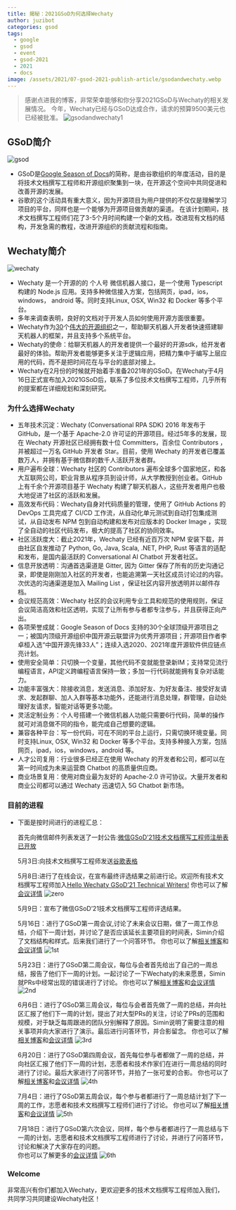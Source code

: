 ```yaml
---
title: 揭秘：2021GSoD为何选择Wechaty
author: juzibot
categories: gsod
tags:
  - google
  - gsod
  - event
  - gsod-2021
  - 2021
  - docs
image: /assets/2021/07-gsod-2021-publish-article/gsodandwechaty.webp
---
```


> 感谢点进我的博客，非常荣幸能够和你分享2021GSoD与Wechaty的相关发展情况。
  今年，Wechaty已经与GSoD达成合作，请求的预算9500美元也已经被批准。
 ![gsodandwechaty1](/assets/2021/07-gsod-2021-publish-article/gsodandwechaty1.webp)

## GSoD简介

![gsod](/assets/2021/07-gsod-2021-publish-article/gsod.webp)

- GSoD是[Google Season of Docs](https://developers.google.com/season-of-docs)的简称，是由谷歌组织的年度活动，目的是将技术文档撰写工程师和开源组织聚集到一块，在开源这个空间中共同促进和改善开源的发展。
- 谷歌的这个活动具有重大意义，因为开源项目为用户提供的不仅仅是理解学习项目的平台，同样也是一个能够为开源项目做贡献的渠道。
在该计划期间，技术文档撰写工程师们花了3-5个月时间构建一个新的文档，改进现有文档的结构，开发急需的教程，改进开源组织的贡献流程和指南。

## Wechaty简介

![wechaty](/assets/2021/07-gsod-2021-publish-article/wechaty.webp)

- Wechaty 是一个开源的的 个人号 微信机器人接口，是一个使用 Typescript 构建的 Node.js 应用。支持多种微信接入方案，包括网页，ipad，ios，windows， android 等。同时支持Linux, OSX, Win32 和 Docker 等多个平台。
- 多年来调查表明，良好的文档对于开发人员如何使用开源方面很重要。
- Wechaty作为[30](https://developers.google.com/season-of-docs/docs/participants)个[伟大的开源组织](https://developers.google.com/season-of-docs/docs/participants)之一，帮助聊天机器人开发者快速搭建聊天机器人的框架，并且支持多个系统平台。
- Wechaty的使命：给聊天机器人的开发者提供一个最好的开源sdk，给开发者最好的体验。帮助开发者能够更多关注于逻辑应用，把精力集中于编写上层应用的代码，而不是把时间花在与平台的底部对接上。
- Wechaty在2月份的时候就开始着手准备2021年的GSoD。在Wechaty于4月16日正式宣布加入2021GSoD后，联系了多位技术文档撰写工程师，几乎所有的提案都在详细规划和深刻研究。

### 为什么选择Wechaty

- 五年技术沉淀：Wechaty (Conversational RPA SDK) 2016 年发布于 GitHub，是一个基于 Apache-2.0 许可证的开源项目。经过5年多的发展，现在 Wechaty 开源社区已经拥有数十位 Committers，百余位 Contributors ，并被超过一万名 GitHub 开发者 Star。目前，使用 Wechaty 的开发者已覆盖数万人，并拥有基于微信群的数千人活跃开发者群。
- 用户遍布全球：Wechaty 社区的 Contributors 遍布全球多个国家地区，和各大互联网公司，职业背景从程序员到设计师，从大学教授到创业者。GitHub 上有千余个开源项目基于 Wechaty 构建了聊天机器人，这些开发者用户也极大地促进了社区的活跃和发展。
- 高效发布代码：Wechaty自身对代码质量的管理，使用了 GitHub Actions 的 DevOps 工具完成了 CI/CD 工作流，从自动化单元测试到自动打包集成测试，从自动发布 NPM 包到自动构建和发布对应版本的 Docker Image ，实现了全自动的社区代码发布，极大的提高了社区的协同效率。
- 社区活跃度大：截止2021年，Wechaty 已经有近百万次 NPM 安装下载，并由社区自发推动了 Python, Go, Java, Scala, .NET, PHP, Rust 等语言的适配和发布，是国内最活跃的 Conversational AI Chatbot 开发者社区。
- 信息开放透明：沟通首选渠道是 Gitter, 因为 Gitter 保存了所有的历史沟通记录，即使是刚刚加入社区的开发者，也能追溯第一天社区成员讨论过的内容。次优选的沟通渠道是加入 Mailing List ，保证社区内容开放透明并以邮件存档。
- 会议规范高效：Wechaty 社区的会议利用专业工具和规范的使用规则，保证会议简洁高效和社区透明，实现了让所有参与者都专注参与，并且获得正向产出。
- 各项荣誉成就：Google Season of Docs 支持的30个全球顶级开源项目之一；被国内顶级开源组织中国开源云联盟评为优秀开源项目；开源项目作者李卓桓入选“中国开源先锋33人”；连续入选2020、2021年度开源软件供应链点亮计划。
- 使用安全简单：只切换一个变量，其他代码不变就能登录新IM；支持常见流行编程语言，API定义跨编程语言保持一致；多加一行代码就能拥有复杂对话能力。
- 功能丰富强大：除接收消息，发送消息、添加好友、为好友备注、接受好友请求、发起群聊、加人入群等基本功能外，还能进行消息处理，群管理，自动处理好友请求，智能对话等更多功能。
- 灵活定制业务：个人号搭建一个微信机器人功能只需要6行代码，简单的操作就可对消息做不同的指令，能完成自己想要的逻辑。
- 兼容各种平台：写一份代码，可在不同的平台上运行，只需切换环境变量。同时支持Linux, OSX, Win32 和 Docker 等多个平台。支持多种接入方案，包括网页，ipad，ios，windows，android 等。
- 人才公司复用：行业很多已经正在使用 Wechaty 的开发者和公司，都可以在第一时间成为未来运营商 Chatbot 的高质量供应商。
- 商业场景复用：使用对商业最为友好的 Apache-2.0 许可协议。大量开发者和商业公司都可以通过 Wechaty 迅速切入 5G Chatbot 新市场。

### 目前的进程

- 下面是按时间进行的进程汇总：

   首先向微信邮件列表发送了一封公告:[微信GSoD’21技术文档撰写工程师注册表已开放](https://groups.google.com/g/wechaty/c/C7r1_GMRRa0)

   5月3日:向技术文档撰写工程师发送[谷歌表格](https://forms.gle/2LDqrX5GUs6j9fJR9)

   5月8日:进行了在线会议，在宣布最终评选结果之前进行论。欢迎所有技术文档撰写工程师加入[Hello Wechaty GSoD’21 Technical Writers!](https://wechaty.js.org/2021/05/08/gsod-2021-selected-technical-writers/)
      你也可以了解[会议详情](https://docs.google.com/document/d/1fVCk8qRYc4RKGMf2UY5HOe07hEhPUOpGC34v88GEFJg/edit#heading=h.edr3nzd8l43b)
      ![zero](/assets/2021/07-gsod-2021-publish-article/zero.webp)

   5月9日：宣布了微信GSoD’21技术文档撰写工程师评选结果。

   5月16日：进行了GSoD第一周会议,讨论了未来会议日期，做了一周工作总结，介绍下一周计划，并讨论了是否应该延长主要项目的时间表，Simin介绍了文档结构和样式。后来我们进行了一个问答环节。
     你也可以了解[相关博客](https://wechaty.js.org/2021/05/16/gsod-2021-week1-meeting/)和[会议详情](https://docs.google.com/document/d/1fVCk8qRYc4RKGMf2UY5HOe07hEhPUOpGC34v88GEFJg/edit#heading=h.o69fqys8gbda)
     ![1st](/assets/2021/07-gsod-2021-publish-article/1st.webp)

   5月23日：进行了GSoD第二周会议，每位与会者首先给出了自己的一周总结，报告了他们下一周的计划。一起讨论了一下Wechaty的未来愿景，Simin就PRs中经常出现的错误进行了讨论。
     你也可以了解[相关博客](https://wechaty.js.org/2021/05/23/gsod-2021-second-meeting/)和[会议详情](https://docs.google.com/document/d/1fVCk8qRYc4RKGMf2UY5HOe07hEhPUOpGC34v88GEFJg/edit#heading=h.3ly9biu8mtyy)
     ![2nd](/assets/2021/07-gsod-2021-publish-article/2nd.webp)

   6月6日：进行了GSoD第三周会议，每位与会者首先做了一周的总结，并向社区汇报了他们下一周的计划，提出了对大型PRs的关注，讨论了PRs的范围和规模，对于缺乏每周跟进的团队分别解释了原因。Simin说明了需要注意的相关事项并向大家进行了演示。最后进行问答环节，并合影留念。
     你也可以了解[相关博客](https://wechaty.js.org/2021/06/06/gsod-2021-third-meeting/)和[会议详情](https://docs.google.com/document/d/1fVCk8qRYc4RKGMf2UY5HOe07hEhPUOpGC34v88GEFJg/edit#heading=h.lmf3j0zgmymr)
     ![3rd](/assets/2021/07-gsod-2021-publish-article/3rd.webp)

   6月20日：进行了GSoD第四周会议，首先每位参与者都做了一周的总结，并向社区汇报了他们下一周的计划，志愿者和技术作家们在进行一周总结的同时进行了讨论。最后大家进行了问答环节，并拍了一张可爱的合影。
     你也可以了解[相关博客](https://wechaty.js.org/2021/06/22/gsod-2021-fourth-meeting/)和[会议详情](https://docs.google.com/document/d/1fVCk8qRYc4RKGMf2UY5HOe07hEhPUOpGC34v88GEFJg/edit#heading=h.3am6kd2l4v24)
     ![4th](/assets/2021/07-gsod-2021-publish-article/4th.webp)

   7月4日：进行了GSoD第五周会议，每个参与者都进行了一周总结计划了下一周的工作，志愿者和技术文档撰写工程师们进行了讨论。
      你也可以了解[相关博客](https://wechaty.js.org/2021/07/06/gsod-2021-fifth-meeting/)和[会议详情](https://docs.google.com/document/d/1fVCk8qRYc4RKGMf2UY5HOe07hEhPUOpGC34v88GEFJg/edit#heading=h.s6s37xc2auay)
     ![5th](/assets/2021/07-gsod-2021-publish-article/5th.webp)

   7月18日：进行了GSoD第六次会议，同样，每个参与者都进行了一周总结与下一周的计划，志愿者和技术文档撰写工程师进行了讨论，并进行了问答环节，讨论和解决了大家存在的问题。     
     你也可以了解更多的[会议详情](https://docs.google.com/document/d/1fVCk8qRYc4RKGMf2UY5HOe07hEhPUOpGC34v88GEFJg/edit#heading=h.i4kw5zu3yk32)
     ![6th](/assets/2021/07-gsod-2021-publish-article/6th.webp)

### Welcome

非常高兴有你们都加入Wechaty，更欢迎更多的技术文档撰写工程师加入我们，共同学习共同建设Wechaty社区！
